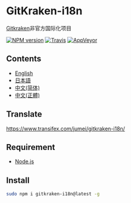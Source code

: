 # GitKraken-i18n
[Gitkraken](https://www.gitkraken.com/download)非官方国际化项目

[![NPM version](https://img.shields.io/npm/v/gitkraken-i18n.svg)](https://www.npmjs.com/package/gitkraken-i18n)
[![Travis](https://img.shields.io/travis/gucong3000/gitkraken-i18n.svg)](https://travis-ci.org/gucong3000/gitkraken-i18n)
[![AppVeyor](https://img.shields.io/appveyor/ci/gucong3000/gitkraken-i18n.svg)](https://ci.appveyor.com/project/gucong3000/gitkraken-i18n)

## Contents
- [English](README.md)
- [日本語](README-ja.md)
- [中文(简体)](README-zh-CN.md)
- [中文(正體)](README-zh-TW.md)

## Translate
https://www.transifex.com/jumei/gitkraken-i18n/

## Requirement
- [Node.js](https://nodejs.org/zh-cn/download/)

## Install
```bash
sudo npm i gitkraken-i18n@latest -g
```
